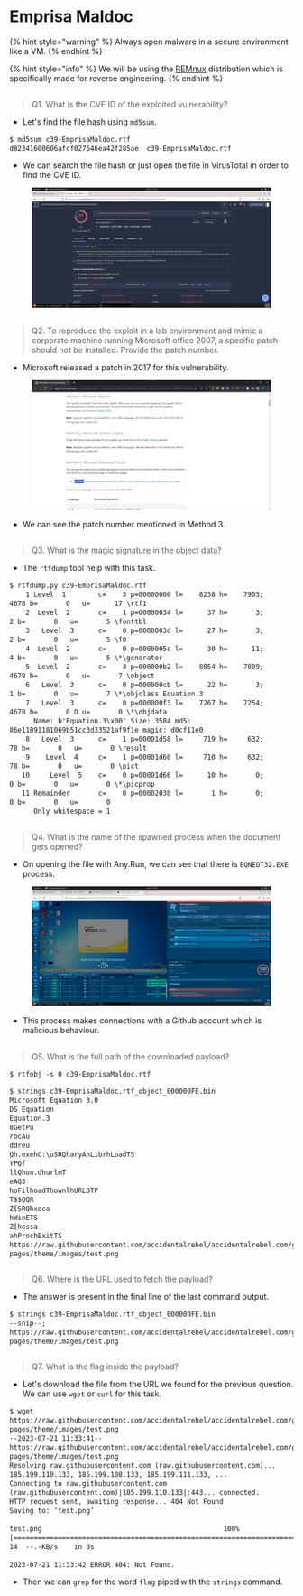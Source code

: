 # Emprisa Maldoc

{% hint style="warning" %}
Always open malware in a secure environment like a VM.
{% endhint %}

{% hint style="info" %}
We will be using the [REMnux](https://remnux.org/) distribution which is specifically made for reverse engineering.
{% endhint %}

##

> Q1. What is the CVE ID of the exploited vulnerability?

* Let's find the file hash using `md5sum`.

```
$ md5sum c39-EmprisaMaldoc.rtf 
d82341600606afcf027646ea42f285ae  c39-EmprisaMaldoc.rtf
```

* We can search the file hash or just open the file in VirusTotal in order to find the CVE ID.

<figure><img src="../.gitbook/assets/emprisa 1.png" alt=""><figcaption></figcaption></figure>

##

> Q2. To reproduce the exploit in a lab environment and mimic a corporate machine running Microsoft office 2007, a specific patch should not be installed. Provide the patch number.

* Microsoft released a patch in 2017 for this vulnerability.

<figure><img src="../.gitbook/assets/emprisa 2.png" alt=""><figcaption></figcaption></figure>

* We can see the patch number mentioned in Method 3.

##

> Q3. What is the magic signature in the object data?

* The `rtfdump` tool help with this task.

```
$ rtfdump.py c39-EmprisaMaldoc.rtf 
    1 Level  1        c=    3 p=00000000 l=    8238 h=    7903;    4678 b=       0   u=      17 \rtf1
    2  Level  2       c=    1 p=00000034 l=      37 h=       3;       2 b=       0   u=       5 \fonttbl
    3   Level  3      c=    0 p=0000003d l=      27 h=       3;       2 b=       0   u=       5 \f0
    4  Level  2       c=    0 p=0000005c l=      30 h=      11;       4 b=       0   u=       5 \*\generator
    5  Level  2       c=    3 p=000000b2 l=    8054 h=    7889;    4678 b=       0   u=       7 \object
    6   Level  3      c=    0 p=000000cb l=      22 h=       3;       1 b=       0   u=       7 \*\objclass Equation.3
    7   Level  3      c=    0 p=000000f3 l=    7267 h=    7254;    4678 b=       0 O u=       0 \*\objdata
      Name: b'Equation.3\x00' Size: 3584 md5: 86e11891181069b51cc3d33521af9f1e magic: d0cf11e0
    8   Level  3      c=    1 p=00001d58 l=     719 h=     632;      78 b=       0   u=       0 \result
    9    Level  4     c=    1 p=00001d60 l=     710 h=     632;      78 b=       0   u=       0 \pict
   10     Level  5    c=    0 p=00001d66 l=      10 h=       0;       0 b=       0   u=       0 \*\picprop
   11 Remainder       c=    0 p=00002030 l=       1 h=       0;       0 b=       0   u=       0 
      Only whitespace = 1
```

##

> Q4. What is the name of the spawned process when the document gets opened?

* On opening the file with Any.Run, we can see that there is `EQNEDT32.EXE` process.&#x20;

<figure><img src="../.gitbook/assets/emprisa 4.png" alt=""><figcaption></figcaption></figure>

* This process makes connections with a Github account which is malicious behaviour.

##

> Q5. What is the full path of the downloaded payload?

```
$ rtfobj -s 0 c39-EmprisaMaldoc.rtf
```

```
$ strings c39-EmprisaMaldoc.rtf_object_000000FE.bin
Microsoft Equation 3.0
DS Equation
Equation.3
8GetPu
rocAu
ddreu
Qh.exehC:\oSRQharyAhLibrhLoadTS
YPQf
llQhon.dhurlmT
eAQ3
hoFilhoadThownlhURLDTP
T$$QQR
Z[SRQhxeca
hWinETS
Z[hessa
ahProchExitTS
https://raw.githubusercontent.com/accidentalrebel/accidentalrebel.com/gh-pages/theme/images/test.png
```

##

> Q6. Where is the URL used to fetch the payload?

* The answer is present in the final line of the last command output.

```
$ strings c39-EmprisaMaldoc.rtf_object_000000FE.bin
--snip--;
https://raw.githubusercontent.com/accidentalrebel/accidentalrebel.com/gh-pages/theme/images/test.png
```

##

> Q7. What is the flag inside the payload?

* Let's download the file from the URL we found for the previous question. We can use `wget` or `curl` for this task.

```
$ wget https://raw.githubusercontent.com/accidentalrebel/accidentalrebel.com/gh-pages/theme/images/test.png
--2023-07-21 11:33:41--  https://raw.githubusercontent.com/accidentalrebel/accidentalrebel.com/gh-pages/theme/images/test.png
Resolving raw.githubusercontent.com (raw.githubusercontent.com)... 185.199.110.133, 185.199.108.133, 185.199.111.133, ...
Connecting to raw.githubusercontent.com (raw.githubusercontent.com)|185.199.110.133|:443... connected.
HTTP request sent, awaiting response... 404 Not Found
Saving to: ‘test.png’

test.png                                             100%[=====================================================================================================================>]      14  --.-KB/s    in 0s      

2023-07-21 11:33:42 ERROR 404: Not Found.
```

* Then we can `grep` for the word `flag` piped with the `strings` command.

